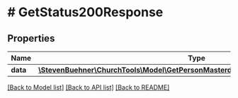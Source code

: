 # # GetStatus200Response

## Properties

Name | Type | Description | Notes
------------ | ------------- | ------------- | -------------
**data** | [**\StevenBuehner\ChurchTools\Model\GetPersonMasterdata200ResponseDataStatusesInner**](GetPersonMasterdata200ResponseDataStatusesInner.md) |  | [optional]

[[Back to Model list]](../../README.md#models) [[Back to API list]](../../README.md#endpoints) [[Back to README]](../../README.md)
